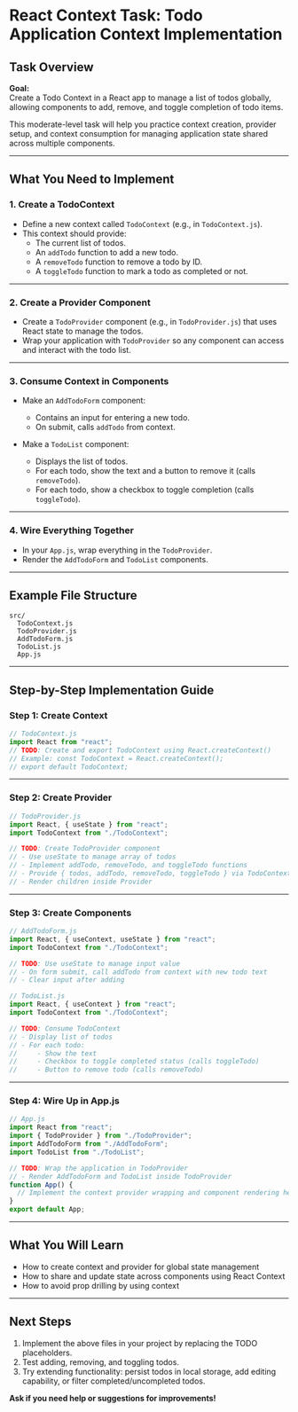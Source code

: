 # React Context Task: Todo Application Context Implementation

## Task Overview

**Goal:**  
Create a Todo Context in a React app to manage a list of todos globally, allowing components to add, remove, and toggle completion of todo items.

This moderate-level task will help you practice context creation, provider setup, and context consumption for managing application state shared across multiple components.

---

## What You Need to Implement

### 1. Create a TodoContext

- Define a new context called `TodoContext` (e.g., in `TodoContext.js`).
- This context should provide:
  - The current list of todos.
  - An `addTodo` function to add a new todo.
  - A `removeTodo` function to remove a todo by ID.
  - A `toggleTodo` function to mark a todo as completed or not.

---

### 2. Create a Provider Component

- Create a `TodoProvider` component (e.g., in `TodoProvider.js`) that uses React state to manage the todos.
- Wrap your application with `TodoProvider` so any component can access and interact with the todo list.

---

### 3. Consume Context in Components

- Make an `AddTodoForm` component:
  - Contains an input for entering a new todo.
  - On submit, calls `addTodo` from context.

- Make a `TodoList` component:
  - Displays the list of todos.
  - For each todo, show the text and a button to remove it (calls `removeTodo`).
  - For each todo, show a checkbox to toggle completion (calls `toggleTodo`).

---

### 4. Wire Everything Together

- In your `App.js`, wrap everything in the `TodoProvider`.
- Render the `AddTodoForm` and `TodoList` components.

---

## Example File Structure

```
src/
  TodoContext.js
  TodoProvider.js
  AddTodoForm.js
  TodoList.js
  App.js
```

---

## Step-by-Step Implementation Guide

### Step 1: Create Context

```jsx
// TodoContext.js
import React from "react";
// TODO: Create and export TodoContext using React.createContext()
// Example: const TodoContext = React.createContext();
// export default TodoContext;
```

---

### Step 2: Create Provider

```jsx
// TodoProvider.js
import React, { useState } from "react";
import TodoContext from "./TodoContext";

// TODO: Create TodoProvider component
// - Use useState to manage array of todos
// - Implement addTodo, removeTodo, and toggleTodo functions
// - Provide { todos, addTodo, removeTodo, toggleTodo } via TodoContext.Provider
// - Render children inside Provider
```

---

### Step 3: Create Components

```jsx
// AddTodoForm.js
import React, { useContext, useState } from "react";
import TodoContext from "./TodoContext";

// TODO: Use useState to manage input value
// - On form submit, call addTodo from context with new todo text
// - Clear input after adding
```

```jsx
// TodoList.js
import React, { useContext } from "react";
import TodoContext from "./TodoContext";

// TODO: Consume TodoContext
// - Display list of todos
// - For each todo:
//     - Show the text
//     - Checkbox to toggle completed status (calls toggleTodo)
//     - Button to remove todo (calls removeTodo)
```

---

### Step 4: Wire Up in App.js

```jsx
// App.js
import React from "react";
import { TodoProvider } from "./TodoProvider";
import AddTodoForm from "./AddTodoForm";
import TodoList from "./TodoList";

// TODO: Wrap the application in TodoProvider
// - Render AddTodoForm and TodoList inside TodoProvider
function App() {
  // Implement the context provider wrapping and component rendering here
}
export default App;
```

---

## What You Will Learn

- How to create context and provider for global state management
- How to share and update state across components using React Context
- How to avoid prop drilling by using context

---

## Next Steps

1. Implement the above files in your project by replacing the TODO placeholders.
2. Test adding, removing, and toggling todos.
3. Try extending functionality: persist todos in local storage, add editing capability, or filter completed/uncompleted todos.

**Ask if you need help or suggestions for improvements!**